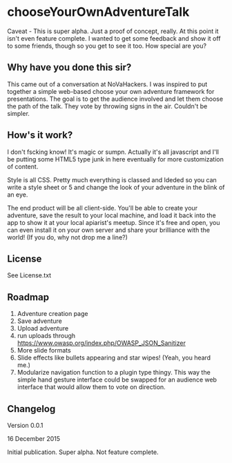 # chooseYourOwnAdventureTalk

Caveat - This is super alpha. Just a proof of concept, really. At this point it isn't even feature complete. I wanted to get some feedback and show it off to some friends, though so you get to see it too. How special are you?

## Why have you done this sir?

This came out of a conversation at NoVaHackers. I was inspired to put together a simple web-based choose your own adventure framework for presentations. The goal is to get the audience involved and let them choose the path of the talk. They vote by throwing signs in the air. Couldn't be simpler.

## How's it work?

I don't fscking know! It's magic or sumpn. Actually it's all javascript and I'll be putting some HTML5 type junk in here eventually for more customization of content. 

Style is all CSS. Pretty much everything is classed and Ideded so you can write a style sheet or 5 and change the look of your adventure in the blink of an eye.

The end product will be all client-side. You'll be able to create your adventure, save the result to your local machine, and load it back into the app to show it at your local apiarist's meetup. Since it's free and open, you can even install it on your own server and share your brilliance with the world! (If you do, why not drop me a line?)

## License

See License.txt

## Roadmap
 
   1. Adventure creation page
   2. Save adventure
   3. Upload adventure
   4. run uploads through https://www.owasp.org/index.php/OWASP_JSON_Sanitizer
   5. More slide formats
   6. Slide effects like bullets appearing and star wipes! (Yeah, you heard me.)
   7. Modularize navigation function to a plugin type thingy. This way the simple hand gesture interface could be swapped for an audience web interface that would allow them to vote on direction.

## Changelog

Version 0.0.1

16 December 2015

Initial publication.
Super alpha.
Not feature complete.